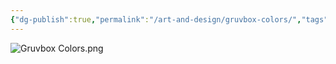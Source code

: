 ```yaml
---
{"dg-publish":true,"permalink":"/art-and-design/gruvbox-colors/","tags":["misc","design"],"noteIcon":1}
---
```




![Gruvbox Colors.png](/img/user/img/img_books/Visual%20Notetaking%20and%20Design/Gruvbox%20Colors.png)